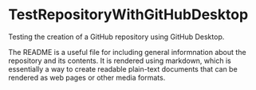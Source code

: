 # TestRepositoryWithGitHubDesktop
Testing the creation of a GitHub repository using GitHub Desktop.  

The README is a useful file for including general informnation about the repository and its contents. It is rendered using markdown, which is essentially a way to create readable plain-text documents that can be rendered as web pages or other media formats.
